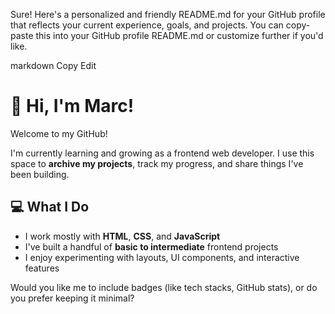Sure! Here's a personalized and friendly README.md for your GitHub profile that reflects your current experience, goals, and projects. You can copy-paste this into your GitHub profile README.md or customize further if you'd like.

markdown
Copy
Edit


# 👋 Hi, I'm Marc!

Welcome to my GitHub!

I'm currently learning and growing as a frontend web developer. I use this space to **archive my projects**, track my progress, and share things I've been building.

## 💻 What I Do

- I work mostly with **HTML**, **CSS**, and **JavaScript**
- I've built a handful of **basic to intermediate** frontend projects
- I enjoy experimenting with layouts, UI components, and interactive features



Would you like me to include badges (like tech stacks, GitHub stats), or do you prefer keeping it minimal?
